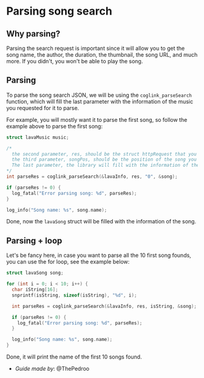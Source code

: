 # Parsing song search

## Why parsing?

Parsing the search request is important since it will allow you to get the song name, the author, the duration, the thumbnail, the song URL, and much more. If you didn't, you won't be able to play the song.

## Parsing

To parse the song search JSON, we will be using the `coglink_parseSearch` function, which will fill the last parameter with the information of the music you requested for it to parse.

For example, you will mostly want it to parse the first song, so follow the example above to parse the first song:

```c
struct lavaMusic music;

/*
  the second parameter, res, should be the struct httpRequest that you got from the coglink_searchSong function.
  the third parameter, songPos, should be the position of the song you want to parse, if you want to parse the first song, it should be 0.
  The last parameter, the library will fill with the information of the requested song.
*/
int parseRes = coglink_parseSearch(&lavaInfo, res, "0", &song);

if (parseRes != 0) {
  log_fatal("Error parsing song: %d", parseRes);
}

log_info("Song name: %s", song.name);
```

Done, now the `lavaSong` struct will be filled with the information of the song.

## Parsing + loop

Let's be fancy here, in case you want to parse all the 10 first song founds, you can use the for loop, see the example below:

```c
struct lavaSong song;

for (int i = 0; i < 10; i++) {
  char iString[16];
  snprintf(isString, sizeof(isString), "%d", i); 

  int parseRes = coglink_parseSearch(&lavaInfo, res, isString, &song);

  if (parseRes != 0) {
    log_fatal("Error parsing song: %d", parseRes);
  }

  log_info("Song name: %s", song.name);
}
```

Done, it will print the name of the first 10 songs found.

* *Guide made by*: @ThePedroo
